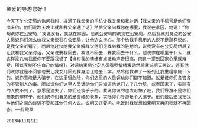 亲爱的导游您好！


    今天下午公安局的询问我时，拨通了我父亲的手机让我父亲和我对话【我父亲的手机号是他们查出来的，他们说昨天晚上就和我父亲通了话】然后父亲问我你在哪里，我说在家园，他说：“你胡说你在公安局，”我说没有，我就在家园，他说公安局的说我在公安局。然后我就对身边的公安人员说你们怎么给我父亲说我在公安局，让他这么担心。那个给我手机用的人说不是那样说的，是我父亲听错了，而后他赶快给我父亲解释说他们是找到我的驻地的，说我没有在公安局然后又让我和我父亲对话。父亲说要我回去，我说不回去，要我回去干什么，他说你在哪里干什么，就这样没几句我说你不要跟我说了【当时我的情绪有点激动声音很高，而且一提到回家心里就难受，所以克制不住自己的情绪】。对话结束后公安人员看我情绪激动然后就说明天再说。还有他们说你就是不回家也要让我女儿回到我身边让她去上学，然后给我讲了一系列让我重组家庭什么的。说你雪峰是大骗子，在这里很危险，你们这里的人员调动你们都不知道。就是说你们各管各的不管别人的事。所以说你们这里人员调动你们只知道他她们去了几分院，或者回家了，实际有的人找不到了，意思是消失了，你们还傻乎乎的。我说你说的也太可怕了吧，我们导游不是你们想象的那样子。他们说你们看见的是雪峰的表象，实际你们导游是个大骗子。他们最后要我把我与他们之间的谈话不要和其他任何人说。说明天还要问。吃饭时我就想如果明天再问我就不再回答。——蔚霞草

    2013年11月9日
